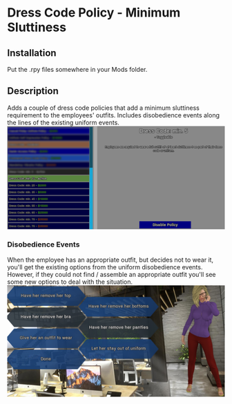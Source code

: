 # Dress Code Policy - Minimum Sluttiness

## Installation

Put the .rpy files somewhere in your Mods folder.




## Description

Adds a couple of dress code policies that add a minimum sluttiness requirement to the employees' outfits. Includes disobedience events along the lines of the existing uniform events.  
![](README/LR2-DressCodePolicy-Policies.png)


### Disobedience Events

When the employee has an appropriate outfit, but decides not to wear it, you'll get the existing options from the uniform disobedience events. However, if they could not find / assemble an appropriate outfit you'll see some new options to deal with the situation.  
![](README/LR2-DressCodePoicy-Disobedience.png)